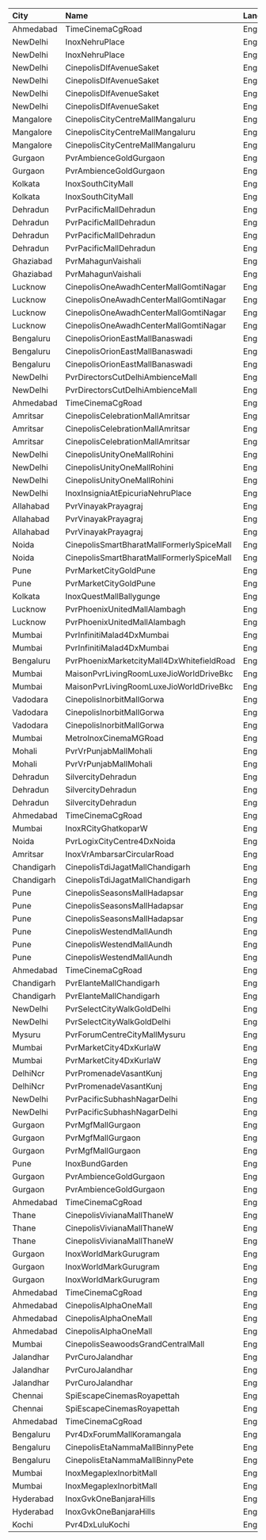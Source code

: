 | City       | Name                                      | Language |  Time | Type             |  Price | Capacity | Booked |
| :--------- | :---------------------------------------- | :------- | ----: | :--------------- | -----: | -------: | -----: |
| Ahmedabad  | TimeCinemaCgRoad                          | English  | 09:10 | Standard180      |   180₹ |       84 |      0 |
| NewDelhi   | InoxNehruPlace                            | English  | 10:00 | Normal           |   253₹ |       97 |      0 |
| NewDelhi   | InoxNehruPlace                            | English  | 10:00 | RoyaleRecliner   |   607₹ |        9 |      0 |
| NewDelhi   | CinepolisDlfAvenueSaket                   | English  | 10:20 | Normal           |   200₹ |       21 |      0 |
| NewDelhi   | CinepolisDlfAvenueSaket                   | English  | 10:20 | Executive        |   200₹ |       28 |      0 |
| NewDelhi   | CinepolisDlfAvenueSaket                   | English  | 10:20 | Vip              |   400₹ |        4 |      2 |
| NewDelhi   | CinepolisDlfAvenueSaket                   | English  | 10:20 | Premium          |   200₹ |       21 |      2 |
| Mangalore  | CinepolisCityCentreMallMangaluru          | English  | 10:30 | Normal           |   150₹ |       13 |      0 |
| Mangalore  | CinepolisCityCentreMallMangaluru          | English  | 10:30 | Executive        |   150₹ |       67 |      0 |
| Mangalore  | CinepolisCityCentreMallMangaluru          | English  | 10:30 | Premium          |   150₹ |       29 |      0 |
| Gurgaon    | PvrAmbienceGoldGurgaon                    | English  | 11:00 | PlatinumSuperior |   600₹ |        8 |      0 |
| Gurgaon    | PvrAmbienceGoldGurgaon                    | English  | 11:00 | Platinum         |   600₹ |       14 |      0 |
| Kolkata    | InoxSouthCityMall                         | English  | 11:10 | Premier          |   200₹ |       34 |      0 |
| Kolkata    | InoxSouthCityMall                         | English  | 11:10 | Silver           |   200₹ |      151 |      0 |
| Dehradun   | PvrPacificMallDehradun                    | English  | 11:30 | Prime            |   220₹ |       68 |      2 |
| Dehradun   | PvrPacificMallDehradun                    | English  | 11:30 | PrimePlus        |   350₹ |        6 |      0 |
| Dehradun   | PvrPacificMallDehradun                    | English  | 11:30 | Recliner         |   500₹ |        6 |      0 |
| Dehradun   | PvrPacificMallDehradun                    | English  | 11:30 | Classic          |   180₹ |       13 |      0 |
| Ghaziabad  | PvrMahagunVaishali                        | English  | 11:30 | Classic          |   160₹ |       87 |      0 |
| Ghaziabad  | PvrMahagunVaishali                        | English  | 11:30 | Recliner         |   375₹ |        5 |      0 |
| Lucknow    | CinepolisOneAwadhCenterMallGomtiNagar     | English  | 11:30 | Normal           |   140₹ |       14 |      0 |
| Lucknow    | CinepolisOneAwadhCenterMallGomtiNagar     | English  | 11:30 | Executive        |   150₹ |       48 |      0 |
| Lucknow    | CinepolisOneAwadhCenterMallGomtiNagar     | English  | 11:30 | Premium          |   160₹ |       27 |      0 |
| Lucknow    | CinepolisOneAwadhCenterMallGomtiNagar     | English  | 11:30 | Vip              |   450₹ |       10 |      0 |
| Bengaluru  | CinepolisOrionEastMallBanaswadi           | English  | 11:45 | Normal           |   120₹ |       15 |      0 |
| Bengaluru  | CinepolisOrionEastMallBanaswadi           | English  | 11:45 | Executive        |   140₹ |       51 |      0 |
| Bengaluru  | CinepolisOrionEastMallBanaswadi           | English  | 11:45 | Premium          |   160₹ |       26 |      2 |
| NewDelhi   | PvrDirectorsCutDelhiAmbienceMall          | English  | 11:45 | Platinum         |   700₹ |       18 |      0 |
| NewDelhi   | PvrDirectorsCutDelhiAmbienceMall          | English  | 11:45 | PlatinumSuperior |   700₹ |        5 |      0 |
| Ahmedabad  | TimeCinemaCgRoad                          | English  | 11:45 | Standard190      |   190₹ |      108 |      8 |
| Amritsar   | CinepolisCelebrationMallAmritsar          | English  | 12:00 | Normal           |   120₹ |       14 |      0 |
| Amritsar   | CinepolisCelebrationMallAmritsar          | English  | 12:00 | Executive        |   120₹ |       46 |      0 |
| Amritsar   | CinepolisCelebrationMallAmritsar          | English  | 12:00 | Premium          |   120₹ |       45 |      2 |
| NewDelhi   | CinepolisUnityOneMallRohini               | English  | 12:00 | Normal           |   270₹ |       13 |      0 |
| NewDelhi   | CinepolisUnityOneMallRohini               | English  | 12:00 | Executive        |   280₹ |       52 |      0 |
| NewDelhi   | CinepolisUnityOneMallRohini               | English  | 12:00 | Vip              |   480₹ |       12 |      0 |
| NewDelhi   | InoxInsigniaAtEpicuriaNehruPlace          | English  | 12:05 | Insignia         |   829₹ |       15 |      0 |
| Allahabad  | PvrVinayakPrayagraj                       | English  | 12:05 | Classic          |   210₹ |       60 |      2 |
| Allahabad  | PvrVinayakPrayagraj                       | English  | 12:05 | Prime            |   230₹ |       45 |      0 |
| Allahabad  | PvrVinayakPrayagraj                       | English  | 12:05 | Recliner         |   350₹ |        6 |      0 |
| Noida      | CinepolisSmartBharatMallFormerlySpiceMall | English  | 12:15 | Premium          |   130₹ |       44 |      4 |
| Noida      | CinepolisSmartBharatMallFormerlySpiceMall | English  | 12:15 | Classic          |   130₹ |       85 |      0 |
| Pune       | PvrMarketCityGoldPune                     | English  | 12:15 | GoldClassic      |   300₹ |       12 |      0 |
| Pune       | PvrMarketCityGoldPune                     | English  | 12:15 | GoldPrime        |   350₹ |       11 |      0 |
| Kolkata    | InoxQuestMallBallygunge                   | English  | 12:35 | RoyalRecliner    |   420₹ |       63 |      0 |
| Lucknow    | PvrPhoenixUnitedMallAlambagh              | English  | 12:35 | Classic          |   230₹ |       59 |      2 |
| Lucknow    | PvrPhoenixUnitedMallAlambagh              | English  | 12:35 | Prime            |   280₹ |        3 |      0 |
| Mumbai     | PvrInfinitiMalad4DxMumbai                 | English  | 12:45 | 4DxPrime         |   170₹ |       26 |      0 |
| Mumbai     | PvrInfinitiMalad4DxMumbai                 | English  | 12:45 | 4DxClassic       |   170₹ |       12 |      0 |
| Bengaluru  | PvrPhoenixMarketcityMall4DxWhitefieldRoad | English  | 12:50 | Classic          |   300₹ |       50 |      9 |
| Mumbai     | MaisonPvrLivingRoomLuxeJioWorldDriveBkc   | English  | 13:15 | Luxe             |   600₹ |       24 |     12 |
| Mumbai     | MaisonPvrLivingRoomLuxeJioWorldDriveBkc   | English  | 13:15 | LuxeSuperior     |   600₹ |       10 |      5 |
| Vadodara   | CinepolisInorbitMallGorwa                 | English  | 13:30 | Normal           |   150₹ |       24 |      0 |
| Vadodara   | CinepolisInorbitMallGorwa                 | English  | 13:30 | Premium          |   150₹ |       25 |      3 |
| Vadodara   | CinepolisInorbitMallGorwa                 | English  | 13:30 | Executive        |   150₹ |       96 |      0 |
| Mumbai     | MetroInoxCinemaMGRoad                     | English  | 14:05 | Insignia         |   500₹ |       19 |      0 |
| Mohali     | PvrVrPunjabMallMohali                     | English  | 14:10 | Classic          |   270₹ |       55 |      0 |
| Mohali     | PvrVrPunjabMallMohali                     | English  | 14:10 | Prime            |   300₹ |       24 |      0 |
| Dehradun   | SilvercityDehradun                        | English  | 14:15 | Gold             |    99₹ |      178 |      0 |
| Dehradun   | SilvercityDehradun                        | English  | 14:15 | Platinum         |   149₹ |       11 |      0 |
| Dehradun   | SilvercityDehradun                        | English  | 14:15 | Silver           |    99₹ |       68 |      0 |
| Ahmedabad  | TimeCinemaCgRoad                          | English  | 14:15 | Standard240      |   240₹ |       84 |      0 |
| Mumbai     | InoxRCityGhatkoparW                       | English  | 14:30 | Insignia         |   400₹ |       17 |      0 |
| Noida      | PvrLogixCityCentre4DxNoida                | English  | 15:15 | Classic          |   475₹ |       46 |      0 |
| Amritsar   | InoxVrAmbarsarCircularRoad                | English  | 15:25 | Normal           |   112₹ |       82 |      0 |
| Chandigarh | CinepolisTdiJagatMallChandigarh           | English  | 15:30 | Normal           |   130₹ |       27 |      0 |
| Chandigarh | CinepolisTdiJagatMallChandigarh           | English  | 15:30 | Executive        |   180₹ |       84 |      0 |
| Pune       | CinepolisSeasonsMallHadapsar              | English  | 15:30 | Normal           |   200₹ |        8 |      0 |
| Pune       | CinepolisSeasonsMallHadapsar              | English  | 15:30 | Executive        |   200₹ |       31 |      0 |
| Pune       | CinepolisSeasonsMallHadapsar              | English  | 15:30 | Premium          |   220₹ |       11 |      0 |
| Pune       | CinepolisWestendMallAundh                 | English  | 15:30 | Executive        |   250₹ |       38 |      1 |
| Pune       | CinepolisWestendMallAundh                 | English  | 15:30 | Premium          |   250₹ |       25 |     16 |
| Pune       | CinepolisWestendMallAundh                 | English  | 15:30 | Normal           |   250₹ |       11 |      0 |
| Ahmedabad  | TimeCinemaCgRoad                          | English  | 15:30 | Infinity1000     | 1,000₹ |       12 |      0 |
| Chandigarh | PvrElanteMallChandigarh                   | English  | 15:40 | Classic          |   212₹ |       70 |     10 |
| Chandigarh | PvrElanteMallChandigarh                   | English  | 15:40 | Recliner         |   599₹ |       13 |      2 |
| NewDelhi   | PvrSelectCityWalkGoldDelhi                | English  | 15:45 | PlatinumSuperior | 1,000₹ |        8 |      1 |
| NewDelhi   | PvrSelectCityWalkGoldDelhi                | English  | 15:45 | Platinum         |   800₹ |       12 |      0 |
| Mysuru     | PvrForumCentreCityMallMysuru              | English  | 15:50 | Classic          |   160₹ |       76 |      8 |
| Mumbai     | PvrMarketCity4DxKurlaW                    | English  | 16:00 | 4DxPrime         |   280₹ |       42 |      0 |
| Mumbai     | PvrMarketCity4DxKurlaW                    | English  | 16:00 | 4DxClassic       |   280₹ |       30 |      0 |
| DelhiNcr   | PvrPromenadeVasantKunj                    | English  | 16:10 | Classic          |   440₹ |       50 |     25 |
| DelhiNcr   | PvrPromenadeVasantKunj                    | English  | 16:10 | Prime            |   470₹ |       44 |     22 |
| NewDelhi   | PvrPacificSubhashNagarDelhi               | English  | 16:15 | Prime            |   480₹ |       52 |      0 |
| NewDelhi   | PvrPacificSubhashNagarDelhi               | English  | 16:15 | PrimePlus        |   480₹ |       18 |      0 |
| Gurgaon    | PvrMgfMallGurgaon                         | English  | 16:20 | Classic          |   280₹ |       47 |      2 |
| Gurgaon    | PvrMgfMallGurgaon                         | English  | 16:20 | Prime            |   330₹ |       13 |      2 |
| Gurgaon    | PvrMgfMallGurgaon                         | English  | 16:20 | Recliner         |   430₹ |        8 |      0 |
| Pune       | InoxBundGarden                            | English  | 16:40 | Royale           |   300₹ |       16 |      0 |
| Gurgaon    | PvrAmbienceGoldGurgaon                    | English  | 17:15 | Platinum         |   800₹ |       14 |      0 |
| Gurgaon    | PvrAmbienceGoldGurgaon                    | English  | 17:15 | PlatinumSuperior | 1,000₹ |        8 |      2 |
| Ahmedabad  | TimeCinemaCgRoad                          | English  | 17:15 | Standard240      |   240₹ |      108 |      8 |
| Thane      | CinepolisVivianaMallThaneW                | English  | 18:20 | Normal           |   180₹ |       24 |     12 |
| Thane      | CinepolisVivianaMallThaneW                | English  | 18:20 | Executive        |   200₹ |       72 |     38 |
| Thane      | CinepolisVivianaMallThaneW                | English  | 18:20 | Premium          |   220₹ |       12 |      8 |
| Gurgaon    | InoxWorldMarkGurugram                     | English  | 18:45 | Club             |   280₹ |       39 |      0 |
| Gurgaon    | InoxWorldMarkGurugram                     | English  | 18:45 | Executive        |   260₹ |       13 |      0 |
| Gurgaon    | InoxWorldMarkGurugram                     | English  | 18:45 | Royal            |   300₹ |       32 |      0 |
| Ahmedabad  | TimeCinemaCgRoad                          | English  | 18:45 | Infinity1100     | 1,100₹ |       12 |      0 |
| Ahmedabad  | CinepolisAlphaOneMall                     | English  | 19:00 | Executive        |   150₹ |       61 |      0 |
| Ahmedabad  | CinepolisAlphaOneMall                     | English  | 19:00 | Premium          |   170₹ |       35 |      8 |
| Ahmedabad  | CinepolisAlphaOneMall                     | English  | 19:00 | Normal           |   150₹ |       29 |      0 |
| Mumbai     | CinepolisSeawoodsGrandCentralMall         | English  | 19:10 | Normal           |   350₹ |       54 |      5 |
| Jalandhar  | PvrCuroJalandhar                          | English  | 19:20 | Classic          |   200₹ |        9 |      3 |
| Jalandhar  | PvrCuroJalandhar                          | English  | 19:20 | Prime            |   285₹ |       21 |      0 |
| Jalandhar  | PvrCuroJalandhar                          | English  | 19:20 | ClassicPlus      |   230₹ |       18 |      0 |
| Chennai    | SpiEscapeCinemasRoyapettah                | English  | 19:30 | Elite            |   211₹ |       50 |     11 |
| Chennai    | SpiEscapeCinemasRoyapettah                | English  | 19:30 | Budget           |    66₹ |        5 |      5 |
| Ahmedabad  | TimeCinemaCgRoad                          | English  | 19:30 | Standard280      |   280₹ |      108 |      8 |
| Bengaluru  | Pvr4DxForumMallKoramangala                | English  | 21:00 | 4DxClassic       |   400₹ |       48 |      9 |
| Bengaluru  | CinepolisEtaNammaMallBinnyPete            | English  | 21:10 | Executive        |   170₹ |       35 |      2 |
| Bengaluru  | CinepolisEtaNammaMallBinnyPete            | English  | 21:10 | Premium          |   170₹ |       20 |      4 |
| Mumbai     | InoxMegaplexInorbitMall                   | English  | 22:30 | Club             |   250₹ |        8 |      0 |
| Mumbai     | InoxMegaplexInorbitMall                   | English  | 22:30 | Royal            |   250₹ |       13 |      0 |
| Hyderabad  | InoxGvkOneBanjaraHills                    | English  | 22:40 | Executive        |   150₹ |       98 |      0 |
| Hyderabad  | InoxGvkOneBanjaraHills                    | English  | 22:40 | Royal            |   250₹ |        1 |      0 |
| Kochi      | Pvr4DxLuluKochi                           | English  | 22:40 | Classic          |   400₹ |      116 |     75 |